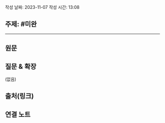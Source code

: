 작성 날짜: 2023-11-07
작성 시간: 13:08

## 주제: #미완

----
## 원문


## 질문 & 확장

(없음)

## 출처(링크)


## 연결 노트










